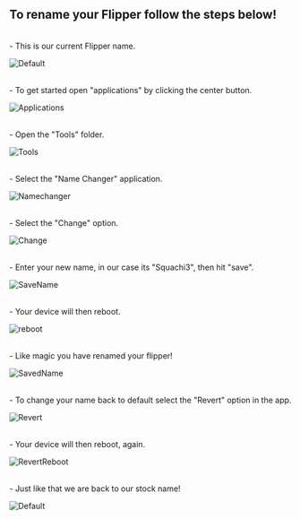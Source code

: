 ## To rename your Flipper follow the steps below!
<br>
- This is our current Flipper name.
<br>

![Default](https://user-images.githubusercontent.com/19293864/212785037-1ff16131-530f-45a9-992b-f2fb7d0a9567.png)

<br>
- To get started open "applications" by clicking the center button.
<br>

![Applications](https://user-images.githubusercontent.com/19293864/212785085-1d4a9277-093c-4f11-a83b-8594d90b8f70.png)

<br>
- Open the "Tools" folder.
<br>

![Tools](https://user-images.githubusercontent.com/19293864/212785130-ab9bcee0-4000-45d3-b036-9bf36850a8df.png)

<br>
- Select the "Name Changer" application.
<br>

![Namechanger](https://user-images.githubusercontent.com/19293864/212785239-da0b5592-7518-4eb0-a10a-a8841a699bb3.png)

<br>
- Select the "Change" option.
<br>

![Change](https://user-images.githubusercontent.com/19293864/212785184-cc043284-9092-4dbb-a9ef-bc39ab22a85c.png)

<br>
- Enter your new name, in our case its "Squachi3", then hit "save".
<br>

![SaveName](https://user-images.githubusercontent.com/19293864/212790756-264e2d0b-ec64-49ab-8057-726fdc3fac1d.png)


<br>
- Your device will then reboot.
<br>

![reboot](https://user-images.githubusercontent.com/19293864/212785460-4138c6a3-0198-497f-b87c-5b005a7327d2.png)

<br>
- Like magic you have renamed your flipper!
<br>

![SavedName](https://user-images.githubusercontent.com/19293864/212790887-ce20c01c-b9d4-40e3-ac91-3984166c2fb2.png)


<br>
- To change your name back to default select the "Revert" option in the app.
<br>

![Revert](https://user-images.githubusercontent.com/19293864/212785639-43832b57-3b53-4af0-8c01-8dfcc82dc30b.png)

<br>
- Your device will then reboot, again.
<br>

![RevertReboot](https://user-images.githubusercontent.com/19293864/212790972-26a4ddbc-c8ae-4576-a3d3-9598b7ebcf9c.png)

<br>
- Just like that we are back to our stock name!
<br>

![Default](https://user-images.githubusercontent.com/19293864/212785037-1ff16131-530f-45a9-992b-f2fb7d0a9567.png)
